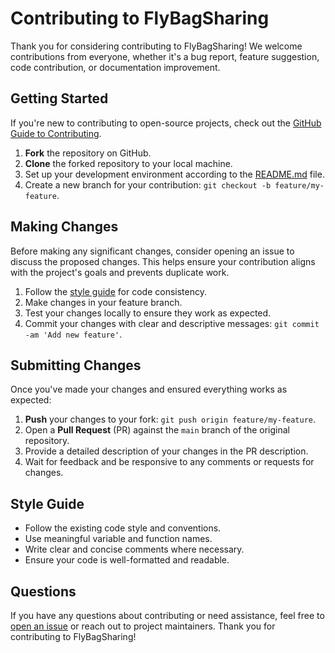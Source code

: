 # Contributing to FlyBagSharing

Thank you for considering contributing to FlyBagSharing! We welcome contributions from everyone, whether it's a bug report, feature suggestion, code contribution, or documentation improvement.

## Getting Started

If you're new to contributing to open-source projects, check out the [GitHub Guide to Contributing](https://guides.github.com/activities/contributing-to-open-source/). 

1. **Fork** the repository on GitHub.
2. **Clone** the forked repository to your local machine.
3. Set up your development environment according to the [README.md](README.md) file.
4. Create a new branch for your contribution: `git checkout -b feature/my-feature`.

## Making Changes

Before making any significant changes, consider opening an issue to discuss the proposed changes. This helps ensure your contribution aligns with the project's goals and prevents duplicate work.

1. Follow the [style guide](#style-guide) for code consistency.
2. Make changes in your feature branch.
3. Test your changes locally to ensure they work as expected.
4. Commit your changes with clear and descriptive messages: `git commit -am 'Add new feature'`.

## Submitting Changes

Once you've made your changes and ensured everything works as expected:

1. **Push** your changes to your fork: `git push origin feature/my-feature`.
2. Open a **Pull Request** (PR) against the `main` branch of the original repository.
3. Provide a detailed description of your changes in the PR description.
4. Wait for feedback and be responsive to any comments or requests for changes.

## Style Guide

- Follow the existing code style and conventions.
- Use meaningful variable and function names.
- Write clear and concise comments where necessary.
- Ensure your code is well-formatted and readable.

## Questions

If you have any questions about contributing or need assistance, feel free to [open an issue](../../issues/new) or reach out to project maintainers.
Thank you for contributing to FlyBagSharing!